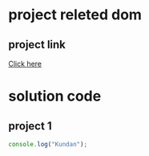 # project releted dom

## project link

[Click here](https://stackblitz.com/edit/dom-project-chaiaurcode?file=index.html)

# solution code 

## project 1
``` JavaScript
console.log("Kundan");

```

